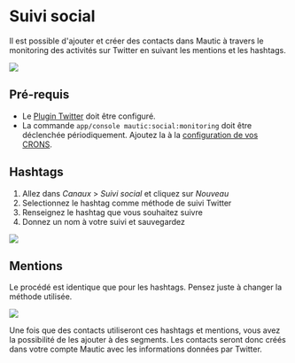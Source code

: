 # Suivi social

Il est possible d'ajouter et créer des contacts dans Mautic à travers le monitoring des activités sur Twitter en suivant les mentions et les hashtags.

![](/social-monitoring/media/social-monitor.jpg)

## Pré-requis

- Le [Plugin Twitter](../plugins/twitter.md) doit être configuré.
- La commande `app/console mautic:social:monitoring` doit être déclenchée périodiquement. Ajoutez la à la [configuration de vos CRONS](../setup/cron_jobs.md).

## Hashtags

1. Allez dans *Canaux* > *Suivi social* et cliquez sur *Nouveau*
2. Selectionnez le hashtag comme méthode de suivi Twitter
3. Renseignez le hashtag que vous souhaitez suivre
4. Donnez un nom à votre suivi et sauvegardez

![](/social-monitoring/media/social-mautic.jpg)

## Mentions
Le procédé est identique que pour les hashtags. Pensez juste à changer la méthode utilisée.

![](/social-monitoring/media/social-mention.jpg)

Une fois que des contacts utiliseront ces hashtags et mentions, vous avez la possibilité de les ajouter à des segments.
Les contacts seront donc créés dans votre compte Mautic avec les informations données par Twitter.

